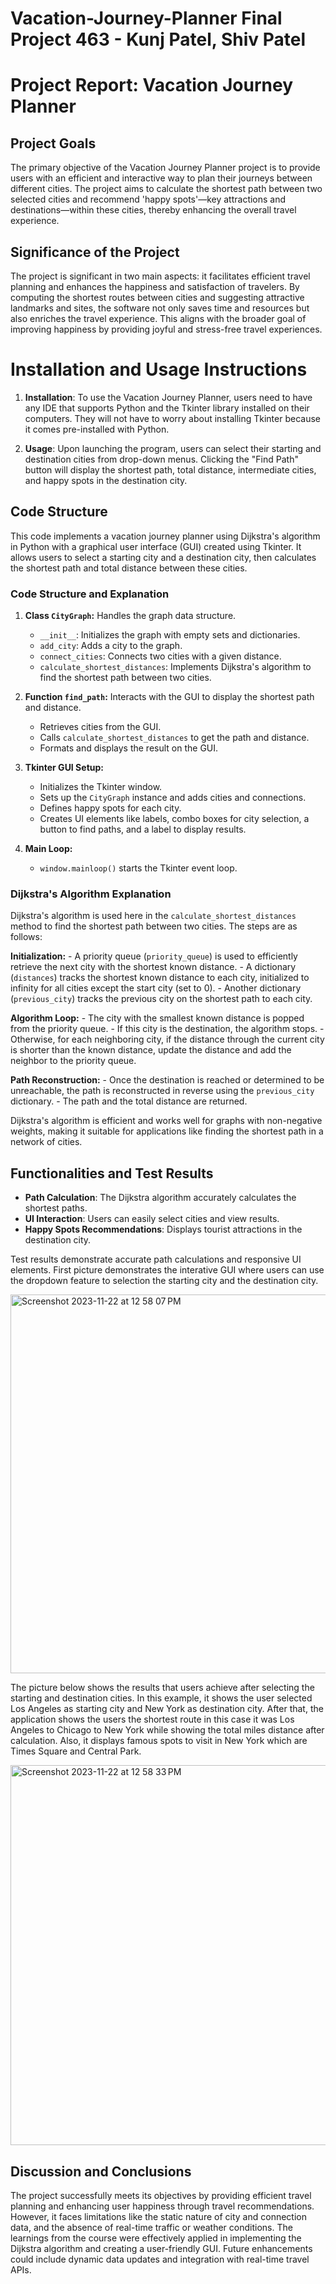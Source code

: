# Vacation-Journey-Planner       Final Project 463 - Kunj Patel, Shiv Patel

# Project Report: Vacation Journey Planner

## Project Goals

The primary objective of the Vacation Journey Planner project is to provide users with an efficient and interactive way to plan their journeys between different cities. The project aims to calculate the shortest path between two selected cities and recommend 'happy spots'—key attractions and destinations—within these cities, thereby enhancing the overall travel experience.

## Significance of the Project

The project is significant in two main aspects: it facilitates efficient travel planning and enhances the happiness and satisfaction of travelers. By computing the shortest routes between cities and suggesting attractive landmarks and sites, the software not only saves time and resources but also enriches the travel experience. This aligns with the broader goal of improving happiness by providing joyful and stress-free travel experiences.

# Installation and Usage Instructions

1. **Installation**: To use the Vacation Journey Planner, users need to have any IDE that supports Python and the Tkinter library installed on their computers. They will not have to worry about installing Tkinter because it comes pre-installed with Python. 

2. **Usage**: Upon launching the program, users can select their starting and destination cities from drop-down menus. Clicking the "Find Path" button will display the shortest path, total distance, intermediate cities, and happy spots in the destination city.

## Code Structure

This code implements a vacation journey planner using Dijkstra's algorithm in Python with a graphical user interface (GUI) created using Tkinter. It allows users to select a starting city and a destination city, then calculates the shortest path and total distance between these cities.

### Code Structure and Explanation

1. **Class `CityGraph`:** Handles the graph data structure.
    - `__init__`: Initializes the graph with empty sets and dictionaries.
    - `add_city`: Adds a city to the graph.
    - `connect_cities`: Connects two cities with a given distance.
    - `calculate_shortest_distances`: Implements Dijkstra's algorithm to find the shortest path between two cities.

2. **Function `find_path`:** Interacts with the GUI to display the shortest path and distance.
    - Retrieves cities from the GUI.
    - Calls `calculate_shortest_distances` to get the path and distance.
    - Formats and displays the result on the GUI.

3. **Tkinter GUI Setup:**
    - Initializes the Tkinter window.
    - Sets up the `CityGraph` instance and adds cities and connections.
    - Defines happy spots for each city.
    - Creates UI elements like labels, combo boxes for city selection, a button to find paths, and a label to display results.

4. **Main Loop:**
    - `window.mainloop()` starts the Tkinter event loop.

### Dijkstra's Algorithm Explanation

Dijkstra's algorithm is used here in the `calculate_shortest_distances` method to find the shortest path between two cities. The steps are as follows:

**Initialization:** 
    - A priority queue (`priority_queue`) is used to efficiently retrieve the next city with the shortest known distance.
    - A dictionary (`distances`) tracks the shortest known distance to each city, initialized to infinity for all cities except the start city (set to 0).
    - Another dictionary (`previous_city`) tracks the previous city on the shortest path to each city.

**Algorithm Loop:** 
    - The city with the smallest known distance is popped from the priority queue.
    - If this city is the destination, the algorithm stops.
    - Otherwise, for each neighboring city, if the distance through the current city is shorter than the known distance, update the distance and add the neighbor to the priority queue.

**Path Reconstruction:**
    - Once the destination is reached or determined to be unreachable, the path is reconstructed in reverse using the `previous_city` dictionary.
    - The path and the total distance are returned.

Dijkstra's algorithm is efficient and works well for graphs with non-negative weights, making it suitable for applications like finding the shortest path in a network of cities.

## Functionalities and Test Results

- **Path Calculation**: The Dijkstra algorithm accurately calculates the shortest paths.
- **UI Interaction**: Users can easily select cities and view results.
- **Happy Spots Recommendations**: Displays tourist attractions in the destination city.
  
Test results demonstrate accurate path calculations and responsive UI elements.
First picture demonstrates the interative GUI where users can use the dropdown feature to selection the starting city and the destination city.

<img width="606" alt="Screenshot 2023-11-22 at 12 58 07 PM" src="https://github.com/Kunj-13/Vacation-Journey-Planner/assets/143433713/2d40fefc-aefb-4c96-9005-834a514d57ff">

The picture below shows the results that users achieve after selecting the starting and destination cities. In this example, it shows the user selected Los Angeles as starting city and New York as destination city. After that, the application shows the users the shortest route in this case it was Los Angeles to Chicago to New York while showing the total miles distance after calculation. Also, it displays famous spots to visit in New York which are Times Square and Central Park. 

<img width="608" alt="Screenshot 2023-11-22 at 12 58 33 PM" src="https://github.com/Kunj-13/Vacation-Journey-Planner/assets/143433713/8918dbed-b933-43d0-a755-3a14cae6a3b2">



## Discussion and Conclusions

The project successfully meets its objectives by providing efficient travel planning and enhancing user happiness through travel recommendations. However, it faces limitations like the static nature of city and connection data, and the absence of real-time traffic or weather conditions. The learnings from the course were effectively applied in implementing the Dijkstra algorithm and creating a user-friendly GUI. Future enhancements could include dynamic data updates and integration with real-time travel APIs.
